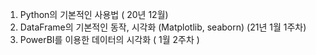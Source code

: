 1. Python의 기본적인 사용법 ( 20년 12월)
2. DataFrame의 기본적인 동작, 시각화 (Matplotlib, seaborn) (21년 1월 1주차)
3. PowerBI를 이용한 데이터의 시각화 ( 1월 2주차 )
